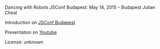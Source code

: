 Dancing with Robots
JSConf Budapest: May 14, 2015 – Budapest
Julian Cheal

Introduction on [JSConf Budapest](http://jsconfbp.com/#juliancheal)

Presentation on [Youtube](https://www.youtube.com/watch?v=zsJnsRGh8dE&feature=youtu.be&list=PLFZ5NyC0xHDaaTy6tY9p0C0jd_rRRl5Zm)

License: unknown
